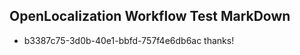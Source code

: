 ## OpenLocalization Workflow Test MarkDown
* b3387c75-3d0b-40e1-bbfd-757f4e6db6ac 
thanks!<!--HONumber=Mar16_HO3-->
